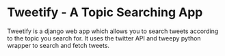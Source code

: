 # Tweetify - A Topic Searching App

Tweetify is a django web app which allows you to search tweets according to the topic you search for. It uses the twitter API and tweepy python wrapper to search and fetch tweets.